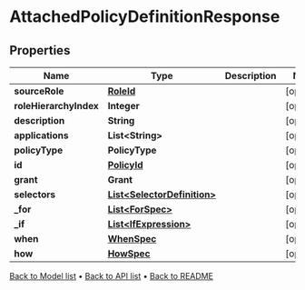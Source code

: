 

# AttachedPolicyDefinitionResponse


## Properties

| Name | Type | Description | Notes |
|------------ | ------------- | ------------- | -------------|
|**sourceRole** | [**RoleId**](RoleId.md) |  |  [optional] |
|**roleHierarchyIndex** | **Integer** |  |  [optional] |
|**description** | **String** |  |  [optional] |
|**applications** | **List&lt;String&gt;** |  |  [optional] |
|**policyType** | **PolicyType** |  |  [optional] |
|**id** | [**PolicyId**](PolicyId.md) |  |  [optional] |
|**grant** | **Grant** |  |  [optional] |
|**selectors** | [**List&lt;SelectorDefinition&gt;**](SelectorDefinition.md) |  |  [optional] |
|**_for** | [**List&lt;ForSpec&gt;**](ForSpec.md) |  |  [optional] |
|**_if** | [**List&lt;IfExpression&gt;**](IfExpression.md) |  |  [optional] |
|**when** | [**WhenSpec**](WhenSpec.md) |  |  [optional] |
|**how** | [**HowSpec**](HowSpec.md) |  |  [optional] |



[Back to Model list](../README.md#documentation-for-models) &#8226; [Back to API list](../README.md#documentation-for-api-endpoints) &#8226; [Back to README](../README.md)


